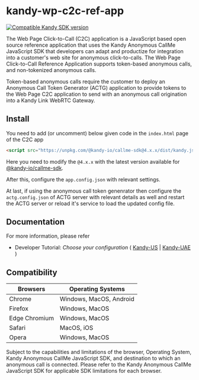 # kandy-wp-c2c-ref-app

[![Compatible Kandy SDK version][]](https://github.com/Kandy-IO/kandy-callMe-js-sdk)

The Web Page Click-to-Call (C2C) application is a JavaScript based open source reference application that uses the Kandy Anonymous CallMe JavaScript SDK that developers can adapt and productize for integration into a customer's web site for anonymous click-to-calls. The Web Page Click-to-Call Reference Application supports token-based anonymous calls, and non-tokenized anonymous calls.

Token-based anonymous calls require the customer to deploy an Anonymous Call Token Generator (ACTG) application to provide tokens to the Web Page C2C application to send with an anonymous call origination into a Kandy Link WebRTC Gateway.

## Install
You need to add (or uncomment) below given code in the `index.html` page of the C2C app

```html
<script src="https://unpkg.com/@kandy-io/callme-sdk@4.x.x/dist/kandy.js"></script>
```

Here you need to modify the `@4.x.x` with the latest version available for [@kandy-io/callme-sdk](https://github.com/Kandy-IO/kandy-callMe-js-sdk).

After this, configure the `app.config.json` with relevant settings.

At last, if using the anonymous call token genenrator then configure the `actg.config.json` of ACTG server with relevant details as well and restart the ACTG server or reload it's service to load the updated config file.

## Documentation
For more information, please refer

 - Developer Tutorial: *Choose your configuration* ( [Kandy-US](docs/developer-tutorial-us.md) | [Kandy-UAE](docs/developer-tutorial-uae.md) )

## Compatibility

| Browsers      | Operating Systems       |
|---------------|-------------------------|
| Chrome        | Windows, MacOS, Android |
| Firefox       | Windows, MacOS          |
| Edge Chromium | Windows, MacOS          |
| Safari        | MacOS, iOS              |
| Opera         | Windows, MacOS          |

Subject to the capabilities and limitations of the browser, Operating System, Kandy Anonymous CallMe JavaScript SDK, and destination to which an anonymous call is connected. Please refer to the Kandy Anonymous CallMe JavaScript SDK for applicable SDK limitations for each browser.

[Compatible Kandy SDK version]: https://img.shields.io/badge/Kandy%20SDK-v4.19.0-green
